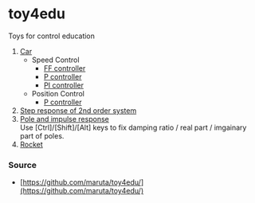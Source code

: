# toy4edu
Toys for control education

1. [Car](https://maruta.github.io/toy4edu/car01/index.html)
    * Speed Control
      * [FF controller](https://maruta.github.io/toy4edu/car01/index.html#/hU/RCoMwDPyagO5BSqvIHt3KYOwrRDsQulZq6tzfLxqxL4PBkV4vybUHopnG9u0yqC8gGhDnF6gGpChBXlnovMPgrTWBO8/oOhy8I5rN65QUCx+YU9mNiPyCNUg1rBelqVa8+TgEUYiyAvXfIx4r6/Jpc1V7BkIwGINL/9nElObuxoicJx5JGf0wjbb9cHMu0N+GxfSZzNNQrdNTxInUOmfpCw==)
       * [P controller](https://maruta.github.io/toy4edu/car01/index.html#/hU/RCoMwDPyagO5BSqvIHt3KYOwrRDsQulZq6tzfLxqxL4PBkV4vybUHopnG9u0yqC8gGhDnF6gGpChBXlnovMPgrTWBO8/oOhy8I5rN65QUCx+YU9mNiPyCNUg1rBelqVa8+TgEUYiyAvXfIx4r6/Jpc1V7BkIwGINL/9nElObuxoicJx5JGf0wjbb9cHMu0N+GxfSZzNNQrdNTxInUOmfpCw==)
      * [PI controller](https://maruta.github.io/toy4edu/car01/index.html#/fVHRCoMwDPyaggobrrLJHudEGPsK0Q4KpUptnf79UqNtURjENlzO3HkKpglNOYODZCWccBUkfQx9/ZURyW1vZ1tNMH8sNPrcjebdKL2PB6TppFadEEzh5GNko3knoY1GywIFvHRstx70w4Jlg3WvnPkrvvvuHXJZEe4QikirQ051W78bPEKJJRUfilU4wTOGJAyNFkhhCWzM/tnFpcYtXVwmmw7sWW0m+EMCJcW0UdLnsYA+zZfsjcY8jUsaq+VDL+oZh+NZdxWfWBvR2JPy0ktBD01exgj9AA==)
    * Position Control
      * [P controller](https://maruta.github.io/toy4edu/car01/index.html#/hU/RCoMwDPyagg4mUR/ERzcZjH2FaAdCaaWmWv9+6Srt0IfBkV5zSS5h0MxTt8qEVTcGDSsgwAIrXYL4/SBtBwnq5ZTplUSthODaK28jexyVJJosrooc/IOpm3ry/4XgSFG7T9lSzMG3vkIGspyV/0eY0OBaL24ZfbXp3go1QXM0WsaVvsl40FNOBv1JJhzrMYzzJLrNizZD9RgtH5IijUVVG62IE6na3f0D)
2. [Step response of 2nd order system](https://maruta.github.io/toy4edu/stepresp2/index.html)
3. [Pole and impulse response](https://maruta.github.io/toy4edu/poleresp/index.html)  
  Use [Ctrl]/[Shift]/[Alt] keys to fix damping ratio / real part / imgainary part of poles.
4. [Rocket](https://maruta.github.io/toy4edu/rocket/index.html)

### Source

 * [https://github.com/maruta/toy4edu/](https://github.com/maruta/toy4edu/)
